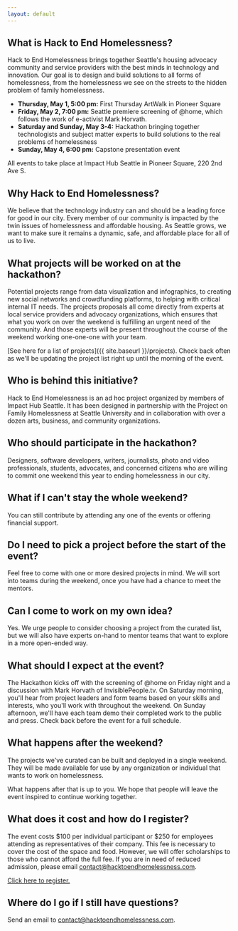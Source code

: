 ```yaml
---
layout: default
---
```


## What is Hack to End Homelessness?

Hack to End Homelessness brings together Seattle's housing advocacy community and service providers with the best minds in technology and innovation. Our goal is to design and build solutions to all forms of homelessness, from the homelessness we see on the streets to the hidden problem of family homelessness.

- **Thursday, May 1, 5:00 pm:** First Thursday ArtWalk in Pioneer Square
- **Friday, May 2, 7:00 pm:** Seattle premiere screening of @home, which follows the work of e-activist Mark Horvath.
- **Saturday and Sunday, May 3-4:** Hackathon bringing together technologists and subject matter experts to build solutions to the real problems of homelessness
- **Sunday, May 4, 6:00 pm:** Capstone presentation event

All events to take place at Impact Hub Seattle in Pioneer Square, 220 2nd Ave S.


## Why Hack to End Homelessness?

We believe that the technology industry can and should be a leading force for good in our city. Every member of our community is impacted by the twin issues of homelessness and affordable housing. As Seattle grows, we want to make sure it remains a dynamic, safe, and affordable place for all of us to live. 


## What projects will be worked on at the hackathon?

Potential projects range from data visualization and infographics, to creating new social networks and crowdfunding platforms, to helping with critical internal IT needs. The projects proposals all come directly from experts at local service providers and advocacy organizations, which ensures that what you work on over the weekend is fulfilling an urgent need of the community. And those experts will be present throughout the course of the weekend working one-one-one with your team.

[See here for a list of projects]({{ site.baseurl }}/projects). Check back often as we'll be updating the project list right up until the morning of the event.


## Who is behind this initiative?
Hack to End Homelessness is an ad hoc project organized by members of Impact Hub Seattle. It has been designed in partnership with the Project on Family Homelessness at Seattle University and in collaboration with over a dozen arts, business, and community organizations.


## Who should participate in the hackathon?

Designers, software developers, writers, journalists, photo and video professionals, students, advocates, and concerned citizens who are willing to commit one weekend this year to ending homelessness in our city. 

## What if I can't stay the whole weekend? 

You can still contribute by attending any one of the events or offering financial support. 


## Do I need to pick a project before the start of the event?

Feel free to come with one or more desired projects in mind. We will sort into teams during the weekend, once you have had a chance to meet the mentors.


## Can I come to work on my own idea?

Yes. We urge people to consider choosing a project from the curated list, but we will also have experts on-hand to mentor teams that want to explore in a more open-ended way.


## What should I expect at the event?


The Hackathon kicks off with the screening of @home on Friday night and a discussion with Mark Horvath of InvisiblePeople.tv. On Saturday morning, you'll hear from project leaders and form teams based on your skills and interests, who you'll work with throughout the weekend. On Sunday afternoon, we'll have each team demo their completed work to the public and press. Check back before the event for a full schedule.


## What happens after the weekend?

The projects we've curated can be built and deployed in a single weekend. They will be made available for use by any organization or individual that wants to work on homelessness.

What happens after that is up to you. We hope that people will leave the event inspired to continue working together.


## What does it cost and how do I register?

The event costs $100 per individual participant or $250 for employees attending as representatives of their company. This fee is necessary to cover the cost of the space and food. However, we will offer scholarships to those who cannot afford the full fee. If you are in need of reduced admission, please email contact@hacktoendhomelessness.com.

[Click here to register.](http://www.eventbrite.com/e/hack-to-end-homelessness-seattle-tickets-11125365267)


## Where do I go if I still have questions?

Send an email to contact@hacktoendhomelessness.com.


